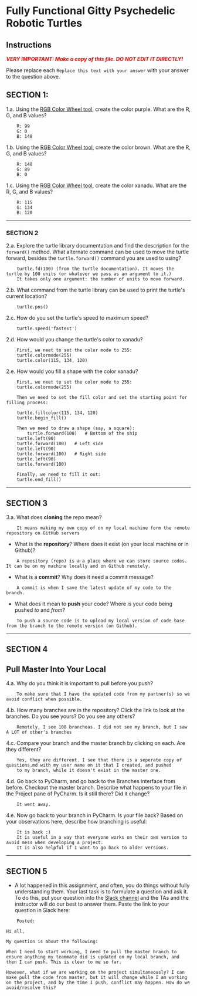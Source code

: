 # Fully Functional Gitty Psychedelic Robotic Turtles

## Instructions

**_<span style="color:red">
    VERY IMPORTANT: Make a copy of this file. DO NOT EDIT IT DIRECTLY!
</span>_**

Please replace each `Replace this text with your answer` 
with your answer to the question above.

## SECTION 1: 

1.a. Using the [RGB Color Wheel tool](https://colorspire.com/rgb-color-wheel/), create the color purple. 
     What are the R, G, and B values?

```
    R: 99
    G: 0
    B: 148
```

1.b. Using the [RGB Color Wheel tool](https://colorspire.com/rgb-color-wheel/), create the color brown. 
     What are the R, G, and B values? 

```
    R: 148
    G: 89
    B: 0

```

1.c. Using the [RGB Color Wheel tool](https://colorspire.com/rgb-color-wheel/), create the color xanadu. 
     What are the R, G, and B values?

```
    R: 115 
    G: 134 
    B: 120
```

---

### SECTION 2

2.a. Explore the turtle library documentation and find the description for the 
     `forward()` method. What alternate command can be used to move the turtle forward, 
     besides the `turtle.forward()` command you are used to using?

```
    turtle.fd(100) (from the turtle documentation). It moves the turtle by 100 units (or whatever we pass as an argument to it.)
    It takes only one argument: the number of units to move forward. 
```

2.b. What command from the turtle library can be used to print the turtle's current 
   location?
   
```
    turtle.pos()
```

2.c. How do you set the turtle's speed to maximum speed?
   
```
    turtle.speed('fastest')
```

2.d. How would you change the turtle's color to xanadu? 

```
    First, we neet to set the color mode to 255:
    turtle.colormode(255)
    turtle.color(115, 134, 120)
```

2.e. How would you fill a shape with the color xanadu?

```
    First, we neet to set the color mode to 255:
    turtle.colormode(255)
    
    Then we need to set the fill color and set the starting point for filling process:
    
    turtle.fillcolor(115, 134, 120)
    turtle.begin_fill()
    
    Then we need to draw a shape (say, a square):
        turtle.forward(100)   # Bottom of the ship
    turtle.left(90)
    turtle.forward(100)   # Left side
    turtle.left(90)
    turtle.forward(100)   # Right side
    turtle.left(90)
    turtle.forward(100)

    Finally, we need to fill it out:
    turtle.end_fill()

```

---

## SECTION 3

3.a. What does **cloning** the repo mean?

```
    It means making my own copy of on my local machine form the remote repository on GitHub servers
```


- What is the **repository**? Where does it exist (on your local machine or in Github)?

```
    A repository (repo) is a a place where we can store source codes. It can be on my machine locally and on Github remotely.
```


- What is a **commit**? Why does it need a commit message?

```
    A commit is when I save the latest update of my code to the branch.
```


- What does it mean to **push** your code? Where is your code being pushed _to_ and _from_?

```
    To push a source code is to upload my local version of code base from the branch to the remote version (on Github).
```

---

## SECTION 4

## Pull Master Into Your Local

4.a. Why do you think it is important to pull before you push?

```
    To make sure that I have the updated code from my partner(s) so we avoid conflict when possible.
```

4.b. How many branches are in the repository?
     Click the link to look at the branches. Do you see yours? Do you see any others? 

```
    Remotely, I see 108 brancheas. I did not see my branch, but I saw A LOT of other's branches 
```


4.c. Compare your branch and the master branch by clicking on each. Are they different?

```
    Yes, they are different. I see that there is a seperate copy of questions.md with my user name on it that I created, and pushed 
    to my branch, while it doesn't exist in the master one.
```


4.d. Go back to PyCharm, and go back to the Branches interface from before. Checkout the 
     master branch.
     Describe what happens to your file in the Project pane of PyCharm. Is it still 
     there? Did it change?

```
    It went away. 
```


4.e. Now go back to your branch in PyCharm. Is your file back? Based on your observations
     here, describe how branching is useful:

```
    It is back :) 
    It is useful in a way that everyone works on their own version to avoid mess when developing a project.
    It is also helpful if I want to go back to older versions.
```

---

## SECTION 5
- A lot happened in this assignment, and often, you do things without fully 
  understanding them. Your last task is to formulate a question and ask it. 
  To do this, put your question into the [Slack channel](https://bereacs.slack.com/archives/C3QACGH8R) and the TAs and the instructor 
  will do our best to answer them. Paste the link to your question in Slack here:

```
    Posted:
    
Hi all,

My question is about the following:

When I need to start working, I need to pull the master branch to ensure anything my teammate did is updated on my local branch, and then I can push. This is clear to me so far.

However, what if we are working on the project simultaneously? I can make pull the code from master, but it will change while I am working on the project, and by the time I push, conflict may happen. How do we avoid/resolve this?
```
